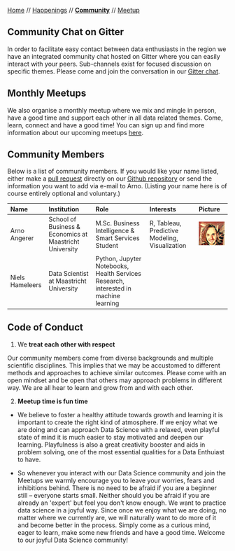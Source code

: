 [Home](README.md) // [Happenings](happenings.md) // **[Community](community.md)** // [Meetup](meetup.md)

## Community Chat on Gitter
In order to facilitate easy contact between data enthusiasts in the region we have an integrated community chat hosted on Gitter where you can easily interact with your peers. Sub-channels exist for focused discussion on specific themes. Please come and join the conversation in our [Gitter chat](https://gitter.im/eu-dash/Lobby).

## Monthly Meetups
We also organise a monthly meetup where we mix and mingle in person, have a good time and support each other in all data related themes. Come, learn, connect and have a good time! You can sign up and find more information about our upcoming meetups [here](https://www.meetup.com/euregio-data-science-meetup/).

## Community Members
Below is a list of community members. If you would like your name listed, either make a [pull request](https://help.github.com/articles/editing-files-in-another-user-s-repository/) directly on our [Github repository](https://github.com/arnoan/eu-dash/blob/master/community.md) or send the information you want to add via e-mail to Arno. (Listing your name here is of course entirely optional and voluntary.)


Name | Institution | Role | Interests | Picture 
:--- | :---------- | :--- | :-------- | :------
Arno Angerer | School of Business & Economics at Maastricht University | M.Sc. Business Intelligence & Smart Services Student | R, Tableau, Predictive Modeling, Visualization | ![Arno](/assets/members/arno.png) |  
Niels Hameleers | Data Scientist at Maastricht University | Python, Jupyter Notebooks, Health Services Research, interested in machine learning

## Code of Conduct
1) We **treat each other with respect**

Our community members come from diverse backgrounds and multiple scientific disciplines. This implies that we may be accustomed to different methods and approaches to achieve similar outcomes. Please come with an open mindset and be open that others may approach problems in different way. We are all hear to learn and grow from and with each other.

2) **Meetup time is fun time**

- We believe to foster a healthy attitude towards growth and learning it is important to create the right kind of atmosphere. If we enjoy what we are doing and can approach Data Science with a relaxed, even playful state of mind it is much easier to stay motivated and deepen our learning. Playfulness is also a great creativity booster and aids in problem solving, one of the most essential qualities for a Data Enthuiast to have. 

- So whenever you interact with our Data Science community and join the Meetups we warmly encourage you to leave your worries, fears and inhibitions behind. There is no need to be afraid if you are a beginner still – everyone starts small. Neither should you be afraid if you are already an 'expert' but feel you don't know enough. We want to practice data science in a joyful way. Since once we enjoy what we are doing, no matter where we currently are, we will naturally want to do more of it and become better in the process. Simply come as a curious mind, eager to learn, make some new friends and have a good time. Welcome to our joyful Data Science community!
